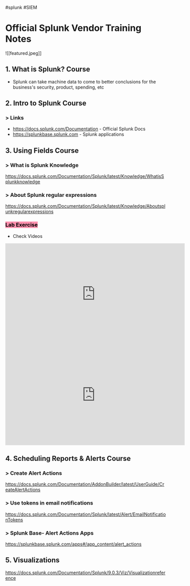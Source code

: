 #splunk #SIEM 
# Official Splunk Vendor Training Notes

![[featured.jpeg]]

## 1. What is Splunk? Course
- Splunk can take machine data to come to better conclusions for the business's security, product, spending, etc

## 2. Intro to Splunk Course
### > Links
- https://docs.splunk.com/Documentation - Official Splunk Docs
- https://splunkbase.splunk.com - Splunk applications

## 3. Using Fields Course
### > What is Splunk Knowledge
https://docs.splunk.com/Documentation/Splunk/latest/Knowledge/WhatisSplunkknowledge
### > About Splunk regular expressions
https://docs.splunk.com/Documentation/Splunk/latest/Knowledge/Aboutsplunkregularexpressions
### <mark style="background: #FF5582A6;">Lab Exercise</mark>
- Check Videos
<iframe width="560" height="315" src="https://www.youtube.com/embed/6P7osQ-1tfg" title="YouTube video player" frameborder="0" allow="accelerometer; autoplay; clipboard-write; encrypted-media; gyroscope; picture-in-picture; web-share" allowfullscreen></iframe>

<iframe width="560" height="315" src="https://www.youtube.com/embed/HBT6nry4z9E" title="YouTube video player" frameborder="0" allow="accelerometer; autoplay; clipboard-write; encrypted-media; gyroscope; picture-in-picture; web-share" allowfullscreen></iframe>


## 4. Scheduling Reports & Alerts Course
### > Create Alert Actions
https://docs.splunk.com/Documentation/AddonBuilder/latest/UserGuide/CreateAlertActions
### > Use tokens in email notifications
https://docs.splunk.com/Documentation/Splunk/latest/Alert/EmailNotificationTokens
### > Splunk Base- Alert Actions Apps
https://splunkbase.splunk.com/apps#/app_content/alert_actions


## 5. Visualizations
https://docs.splunk.com/Documentation/Splunk/9.0.3/Viz/Visualizationreference